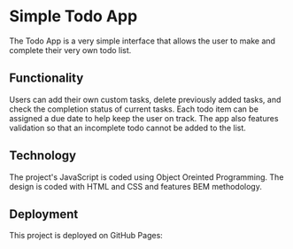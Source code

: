 # Simple Todo App

The Todo App is a very simple interface that allows the user to make and complete their very own todo list.

## Functionality

Users can add their own custom tasks, delete previously added tasks, and check the completion status of current tasks. Each todo item can be assigned a due date to help keep the user on track. The app also features validation so that an incomplete todo cannot be added to the list.

## Technology

The project's JavaScript is coded using Object Oreinted Programming. The design is coded with HTML and CSS and features BEM methodology.

## Deployment

This project is deployed on GitHub Pages:
